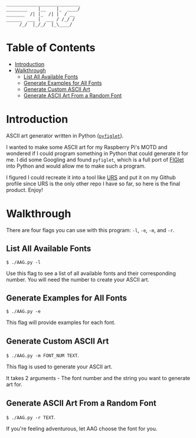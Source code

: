     ____________________________
    ________    |__    |_  ____/
    _______  /| |_  /| |  / __  
    ______  ___ |  ___ / /_/ /  
         /_/  |_/_/  |_\____/   

# Table of Contents

* [Introduction](#introduction)
* [Walkthrough](#walkthrough)
    + [List All Available Fonts](#list-all-available-fonts)
    + [Generate Examples for All Fonts](#generate-examples-for-all-fonts)
    + [Generate Custom ASCII Art](#generate-custom-ascii-art)
    + [Generate ASCII Art From a Random Font](#generate-ascii-art-from-a-random-font)

# Introduction

ASCII art generator written in Python ([`pyfiglet`](https://pypi.org/project/pyfiglet/)).

I wanted to make some ASCII art for my Raspberry Pi's MOTD and wondered if I could program something in Python that could generate it for me. I did some Googling and found `pyfiglet`, which is a full port of [FIGlet](http://www.figlet.org/) into Python and would allow me to make such a program. 

I figured I could recreate it into a tool like [URS](https://github.com/JosephLai241/Universal-Reddit-Scraper) and put it on my Github profile since URS is the only other repo I have so far, so here is the final product. Enjoy!

# Walkthrough

There are four flags you can use with this program: `-l`, `-e`, `-m`, and `-r`.

## List All Available Fonts

`$ ./AAG.py -l`

Use this flag to see a list of all available fonts and their corresponding number. You will need the number to create your ASCII art.

## Generate Examples for All Fonts

`$ ./AAG.py -e`

This flag will provide examples for each font. 

## Generate Custom ASCII Art

`$ ./AAG.py -m FONT_NUM TEXT`.

This flag is used to generate your ASCII art.

It takes 2 arguments - The font number and the string you want to generate art for.

## Generate ASCII Art From a Random Font

`$ ./AAG.py -r TEXT`.

If you're feeling adventurous, let AAG choose the font for you.
